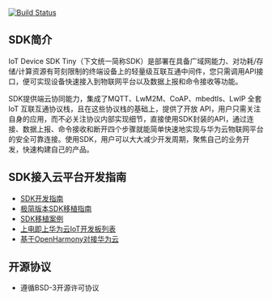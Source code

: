 [![Build Status](https://travis-ci.org/LiteOS/LiteOS_Lab.svg?branch=master)](https://travis-ci.org/LiteOS/LiteOS_Lab)

## SDK简介

IoT Device SDK Tiny（下文统一简称SDK）是部署在具备广域网能力、对功耗/存储/计算资源有苛刻限制的终端设备上的轻量级互联互通中间件，您只需调用API接口，便可实现设备快速接入到物联网平台以及数据上报和命令接收等功能。

SDK提供端云协同能力，集成了MQTT、LwM2M、CoAP、mbedtls、LwIP 全套 IoT 互联互通协议栈，且在这些协议栈的基础上，提供了开放 API，用户只需关注自身的应用，而不必关注协议内部实现细节，直接使用SDK封装的API，通过连接、数据上报、命令接收和断开四个步骤就能简单快速地实现与华为云物联网平台的安全可靠连接。使用SDK，用户可以大大减少开发周期，聚焦自己的业务开发，快速构建自己的产品。

## SDK接入云平台开发指南

* [SDK开发指南](./docs/IoT_Device_SDK_Tiny_Developer_Guide.md)
* [极简版本SDK移植指南](./docs/Light_SDK_Developer_Guide.md)
* [SDK移植案例](./docs/SDK_Demos_List.md)
* [上电即上华为云IoT开发板列表](https://bbs.huaweicloud.com/blogs/301160)
* [基于OpenHarmony对接华为云](./docs/OHOSBUILD.md)

## 开源协议

* 遵循BSD-3开源许可协议
